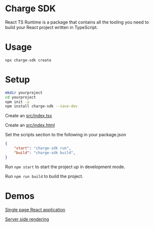 # Charge SDK

React TS Runtime is a package that contains all the tooling you need to build your React project written in TypeScript.

# Usage

```
npx charge-sdk create
```

# Setup

```bash
mkdir yourproject
cd yourproject
npm init -y
npm install charge-sdk --save-dev
```

Create an [src/index.tsx](/demos/single-page-react/src/index.tsx)

Create an [src/index.html](/demos/single-page-react/src/index.html)

Set the scripts section to the following in your package.json

```json
{
    "start": "charge-sdk run",
    "build": "charge-sdk build",
}
```

Run ```npm start``` to start the project up in development mode.

Run ```npm run build``` to build the project.

# Demos

[Single page React application](/demos/single-page-react/)

[Server side rendering](/demos/server-side-rendering/)